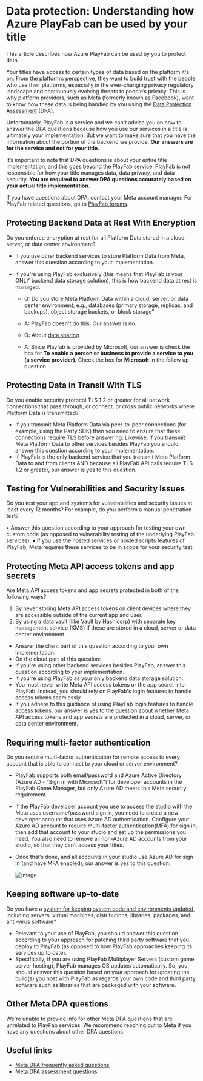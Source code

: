 # Data protection: Understanding how Azure PlayFab can be used by your title

This article describes how Azure PlayFab can be used by you to protect data.

Your titles have access to certain types of data based on the platform it's on. From the platform’s perspective, they want to build trust with the people who use their platforms, especially in the ever-changing privacy regulatory landscape and continuously evolving threats to people’s privacy. This is why platform providers, such as Meta (formerly known as Facebook), want to know how these data is being handled by you using the [Data Protection Assessment](https://developers.facebook.com/docs/development/maintaining-data-access/data-protection-assessment/faq) (DPA).

Unfortunately, PlayFab is a service and we can't advise you on how to answer the DPA questions because how you use our services in a title is ultimately your implementation. But we want to make sure that you have the information about the portion of the backend we provide. **Our answers are for the service and not for your title.**

It’s important to note that DPA questions is about your entire title implementation, and this goes beyond the PlayFab service.  PlayFab is not responsible for how your title manages data, data privacy, and data security. **You are required to answer DPA questions accurately based on your actual title implementation.**

If you have questions about DPA, contact your Meta account manager. For PlayFab related questions, go to [PlayFab forums](https://community.playfab.com/index.html).

## Protecting Backend Data at Rest With Encryption 

Do you enforce encryption at rest for all Platform Data stored in a cloud, server, or data center environment?

* If you use other backend services to store Platform Data from Meta, answer this question according to your implementation.
* If you're using PlayFab exclusively (this means that PlayFab is your ONLY backend data storage solution), this is how backend data at rest is managed. 

  * Q: Do you store Meta Platform Data within a cloud, server, or data center environment, e.g., databases (primary storage, replicas, and backups), object storage buckets, or block storage”
  * A: PlayFab doesn't do this. Our answer is no.
    
  * Q: About [data sharing](https://developers.facebook.com/docs/development/maintaining-data-access/data-protection-assessment/assessment-questions#data-sharing)
  * A: Since Playfab is provided by Microsoft, our answer is check the box for **To enable a person or business to provide a service to you (a service provider)**. Check the box for **Microsoft** in the follow up question. 

## Protecting Data in Transit With TLS 

Do you enable security protocol TLS 1.2 or greater for all network connections that pass through, or connect, or cross public networks where Platform Data is transmitted?
 
* If you transmit Meta Platform Data via peer-to-peer connections (for example, using the Party SDK) then you need to ensure that these connections require TLS before answering. Likewise, if you transmit Meta Platform Data to other services besides PlayFab you should answer this question according to your implementation.
* If PlayFab is the only backend service that you transmit Meta Platform Data to and from clients AND because all PlayFab API calls require TLS 1.2 or greater, our answer is yes to this question. 

## Testing for Vulnerabilities and Security Issues 

Do you test your app and systems for vulnerabilities and security issues at least every 12 months? For example, do you perform a manual penetration test?

•	Answer this question according to your approach for testing your own custom code (as opposed to vulnerability testing of the underlying PlayFab services).
•	If you use the hosted services or hosted scripts features of PlayFab, Meta requires these services to be in scope for your security test. 

## Protecting Meta API access tokens and app secrets 

Are Meta API access tokens and app secrets protected in both of the following ways? 
1.	By never storing Meta API access tokens on client devices where they are accessible outside of the current app and user. 
2.	By using a data vault (like Vault by Hashicorp) with separate key management service (KMS) if these are stored in a cloud, server or data center environment. 

* Answer the client part of this question according to your own implementation. 
* On the cloud part of this question:  
 * If you're using other backend services besides PlayFab, answer this question according to your implementation.  
 * If you're using PlayFab as your only backend data storage solution:
  * You must never write Meta API access tokens or the app secret into PlayFab. Instead, you should rely on PlayFab's login features to handle access tokens seamlessly. 
  * If you adhere to this guidance of using PlayFab login features to handle access tokens, our answer is yes to the question about whether Meta API access tokens and app secrets are protected in a cloud, server, or data center environment. 

## Requiring multi-factor authentication  

Do you require multi-factor authentication for remote access to every account that is able to connect to your cloud or server environment? 

* PlayFab supports both email/password and Azure Active Directory (Azure AD - “Sign in with Microsoft”) for developer accounts in the PlayFab Game Manager, but only Azure AD meets this Meta security requirement. 
* If the PlayFab developer account you use to access the studio with the Meta uses username/password sign in, you need to create a new developer account that uses Azure AD authentication. Configure your Azure AD account to require multi-factor authentication(MFA) for sign in, then add that account to your studio and set up the permissions you need. You also need to remove all non-Azure AD accounts from your studio, so that they can’t access your titles. 
* Once that’s done, and all accounts in your studio use Azure AD for sign in (and have MFA enabled), our answer is yes to this question.

  ![image](https://github.com/PlayFab/PlayFab/assets/16616650/d7bce7be-55a0-4df3-b88b-19fc669132c7)


## Keeping software up-to-date 

Do you have a [system for keeping system code and environments updated](https://developers.facebook.com/docs/development/maintaining-data-access/data-protection-assessment/faq#system-updates), including servers, virtual machines, distributions, libraries, packages, and anti-virus software?

* Relevant to your use of PlayFab, you should answer this question according to your approach for patching third party software that you deploy to PlayFab (as opposed to how PlayFab approaches keeping its services up to date).  
* Specifically, if you are using PlayFab Multiplayer Servers (custom game server hosting), PlayFab manages OS updates automatically. So, you should answer this question based on your approach for updating the build(s) you host with PlayFab as regards your own code and third party software such as libraries that are packaged with your software. 

## Other Meta DPA questions 

We're unable to provide info for other Meta DPA questions that are unrelated to PlayFab services. We recommend reaching out to Meta if you have any questions about other DPA questions.

## Useful links

* [Meta DPA frequently asked questions](https://developers.facebook.com/docs/development/maintaining-data-access/data-protection-assessment/faq)
* [Meta DPA assessment questions](https://developers.facebook.com/docs/development/maintaining-data-access/data-protection-assessment/assessment-questions)
